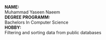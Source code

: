 **NAME:**\
Muhammad Yaseen Naeem\
**DEGREE PROGRAMM:**\
Bachelors In Computer Science\
**HOBBY:**\
Filtering and sorting data from public databases
